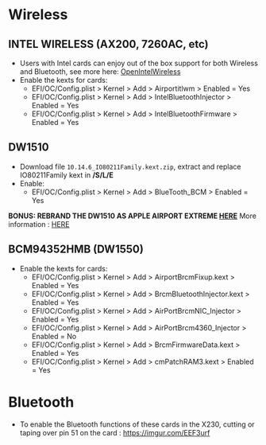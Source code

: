 # Wireless

## INTEL WIRELESS (AX200, 7260AC, etc)

- Users with Intel cards can enjoy out of the box support for both Wireless and Bluetooth, see more here: [OpenIntelWireless](https://openintelwireless.github.io/)
- Enable the kexts for cards:
  - EFI/OC/Config.plist > Kernel > Add > Airportitlwm > Enabled = Yes
  - EFI/OC/Config.plist > Kernel > Add > IntelBluetoothInjector > Enabled = Yes
  - EFI/OC/Config.plist > Kernel > Add > IntelBluetoothFirmware > Enabled = Yes

## DW1510

- Download file `10.14.6_IO80211Family.kext.zip`, extract and replace IO80211Family kext in **/S/L/E**
- Enable:
  - EFI/OC/Config.plist > Kernel > Add > BlueTooth_BCM > Enabled = Yes

**BONUS: REBRAND THE DW1510 AS APPLE AIRPORT EXTREME [HERE](https://prasys.info/2009/12/09/rebranding-broadcom-802-11abgn-cards-as-airport/)**
More information : [HERE](https://github.com/khronokernel/IO80211-Patches)

## BCM94352HMB (DW1550)

- Enable the kexts for cards:
  - EFI/OC/Config.plist > Kernel > Add > AirportBrcmFixup.kext > Enabled = Yes
  - EFI/OC/Config.plist > Kernel > Add > BrcmBluetoothInjector.kext > Enabled = Yes
  - EFI/OC/Config.plist > Kernel > Add > AirPortBrcmNIC_Injector > Enabled = Yes
  - EFI/OC/Config.plist > Kernel > Add > AirPortBrcm4360_Injector > Enabled = No
  - EFI/OC/Config.plist > Kernel > Add > BrcmFirmwareData.kext > Enabled = Yes
  - EFI/OC/Config.plist > Kernel > Add > cmPatchRAM3.kext > Enabled = Yes

# Bluetooth

- To enable the Bluetooth functions of these cards in the X230, cutting or taping over pin 51 on the card : https://imgur.com/EEF3urf
